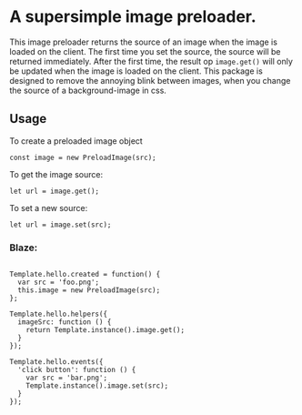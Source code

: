 # A supersimple image preloader.

This image preloader returns the source of an image when the image is loaded on the client. The first time you set the source, the source will be returned immediately. After the first time, the result op `image.get()` will only be updated when the image is loaded on the client.
This package is designed to remove the annoying blink between images, when you change the source of a background-image in css.

## Usage

To create a preloaded image object
```
const image = new PreloadImage(src);
```

To get the image source:
```
let url = image.get();
```

To set a new source:
```
let url = image.set(src);
```


### Blaze:

```

Template.hello.created = function() {
  var src = 'foo.png';
  this.image = new PreloadImage(src);
};
```

```
Template.hello.helpers({
  imageSrc: function () {
    return Template.instance().image.get();
  }
});
```

```
Template.hello.events({
  'click button': function () {
    var src = 'bar.png';
    Template.instance().image.set(src);
  }
});
```
